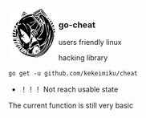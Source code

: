 <img align="left" width="100" src="./assets/miku.png">

### go-cheat

users friendly linux  

hacking library

```
go get -u github.com/kekeimiku/cheat
```

* ！！！ Not reach usable state

The current function is still very basic